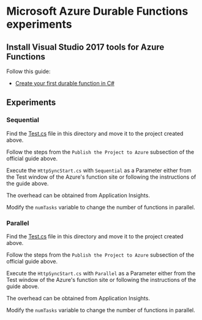 # Microsoft Azure Durable Functions experiments

## Install Visual Studio 2017 tools for Azure Functions

Follow this guide:

- [Create your first durable function in C#](https://docs.microsoft.com/en-us/azure/azure-functions/durable/durable-functions-create-first-csharp)

## Experiments

### Sequential

Find the [Test.cs](src/Test.cs) file in this directory and move it to the project created above.

Follow the steps from the ``Publish the Project to Azure`` subsection of the official guide above.

Execute the ``HttpSyncStart.cs`` with ``Sequential`` as a Parameter either from the Test window of the Azure's function site or following the instructions of the guide above.

The overhead can be obtained from Application Insights.

Modify the ```numTasks``` variable to change the number of functions in parallel.

### Parallel

Find the [Test.cs](src/Test.cs) file in this directory and move it to the project created above.

Follow the steps from the ``Publish the Project to Azure`` subsection of the official guide above.

Execute the ``HttpSyncStart.cs`` with ``Parallel`` as a Parameter either from the Test window of the Azure's function site or following the instructions of the guide above.

The overhead can be obtained from Application Insights.

Modify the ```numTasks``` variable to change the number of functions in parallel.

